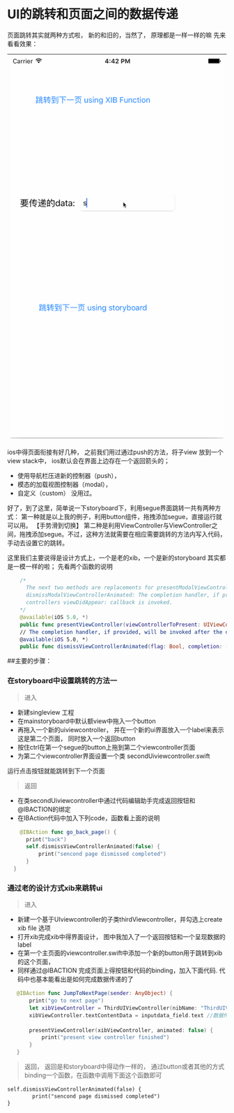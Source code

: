 # UI的跳转和页面之间的数据传递



页面跳转其实就两种方式啦， 新的和旧的，当然了， 原理都是一样一样的嘛
先来看看效果：

  
| ![](页面跳转和数据传递.gif) |
|           :--:             |

ios中得页面衔接有好几种， 之前我们用过通过push的方法，将子view 放到一个view stack中， ios默认会在界面上边存在一个返回箭头的；
- 使用导航栏压进新的控制器（push），
- 模态的加载视图控制器（modal），
- 自定义（custom） 没用过。

好了，到了这里，简单说一下storyboard下，利用segue界面跳转一共有两种方式：
第一种就是以上我的例子，利用button组件，拖拽添加segue，直接运行就可以用。 【手势滑到切换】
第二种是利用ViewController与ViewController之间，拖拽添加segue。不过，这种方法就需要在相应需要跳转的方法内写入代码，手动去设置它的跳转。


这里我们主要说得是设计方式上，一个是老的xib，一个是新的storyboard 其实都是一模一样的啦；
先看两个函数的说明
```swift
    /*
      The next two methods are replacements for presentModalViewController:animated and
      dismissModalViewControllerAnimated: The completion handler, if provided, will be invoked after the presented
      controllers viewDidAppear: callback is invoked.
    */
    @available(iOS 5.0, *)
    public func presentViewController(viewControllerToPresent: UIViewController, animated flag: Bool, completion: (() -> Void)?)
    // The completion handler, if provided, will be invoked after the dismissed controller's viewDidDisappear: callback is invoked.
    @available(iOS 5.0, *)
    public func dismissViewControllerAnimated(flag: Bool, completion: (() -> Void)?)
```
##主要的步骤：

### 在storyboard中设置跳转的方法一
> 进入

 - 新建singleview 工程
 - 在mainstoryboard中默认额view中拖入一个button
 - 再拖入一个新的uiviewcontroller， 并在一个新的ui界面放入一个label来表示这是第二个页面， 同时放入一个返回button
 - 按住ctrl在第一个segue的button上拖到第二个viewcontroller页面
 - 为第二个viewcontroller界面设置一个类 secondUiviewcontroller.swift

运行点击按钮就能跳转到下一个页面
> 返回
  - 在类secondUiviewcontroller中通过代码编辑助手完成返回按钮和@IBACTION的绑定
  - 在IBAction代码中加入下列code，函数看上面的说明
  ```swift
      @IBAction func go_back_page() {
        print("back")
        self.dismissViewControllerAnimated(false) { 
            print("sencond page dismissed completed")
        }
    }
  ```
  
  
  
  
  ### 通过老的设计方式xib来跳转ui
  
  > 进入
   - 新建一个基于UIviewcontroller的子类thirdViewcontroller，并勾选上create xib file 选项
   - 打开xib完成xib中得界面设计， 图中我加入了一个返回按钮和一个呈现数据的label
   - 在第一个主页面的viewcontroller.swift中添加一个新的button用于跳转到xib的这个页面， 
   - 同样通过@IBACTION 完成页面上得按钮和代码的binding，加入下面代码. 代码中也基本能看出是如何完成数据传递的了
 
 ```swift
    @IBAction func JumpToNextPage(sender: AnyObject) {
        print("go to next page")
        let xibViewController = ThirdUIViewController(nibName: "ThirdUIViewController", bundle: nil)
        xibViewController.textContentData = inputdata_field.text //数据传递
        
        presentViewController(xibViewController, animated: false) {
            print("present view controller finished")
        }
    }
 ```


 > 返回， 返回是和storyboard中得动作一样的， 通过button或者其他的方式binding一个函数，在函数中调用下面这个函数即可
     
    self.dismissViewControllerAnimated(false) { 
            print("sencond page dismissed completed")
    }







